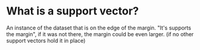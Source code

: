 # What is a support vector?

An instance of the dataset that is on the edge of the margin. "It's supports the margin", if it was not there, the margin could be even larger. (if no other support vectors hold it in place)
